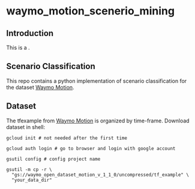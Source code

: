 # waymo_motion_scenerio_mining

## Introduction

This is a .

## Scenario Classification

This repo contains a python implementation of scenario classification for the dataset [Waymo Motion](https://waymo.com/open/data/motion).

## Dataset

The tfexample from [Waymo Motion](https://waymo.com/open/data/motion) is organized by time-frame.
Download dataset in shell:

```shell
gcloud init # not needed after the first time
```

```shell
gcloud auth login # go to browser and login with google account
```

```shell
gsutil config # config project name
```

```shell
gsutil -m cp -r \
  "gs://waymo_open_dataset_motion_v_1_1_0/uncompressed/tf_example" \
  "your_data_dir"
```
